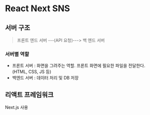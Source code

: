 # React Next SNS

## 서버 구조

> 프론트 엔드 서버 ---(API 요청)---> 백 엔드 서버

### 서버별 역할

- 프론트 서버 : 화면을 그려주는 역할. 프론트 화면에 필요한 파일을 전달한다. (HTML, CSS, JS 등)
- 백엔드 서버 : 데이터 처리 및 DB 저장

## 리액트 프레임워크

Next.js 사용
